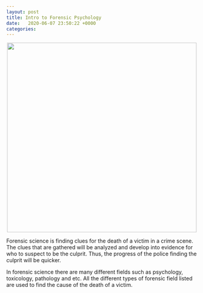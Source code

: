```yaml
---
layout: post
title: Intro to Forensic Psychology
date:   2020-06-07 23:50:22 +0000	   
categories: 
---
```

<p align="center">
<a href="url"><img src="https://img.dxcdn.com/productimages/sku_561555_1.jpg" height="500" width="500" ></a>
</p>

Forensic science is finding clues for the death of a victim in a crime scene. The clues that are gathered will be analyzed and develop into evidence for who to suspect to be the culprit. Thus, the progress of the police finding the culprit will be quicker. 

In forensic science there are many different fields such as psychology, toxicology, pathology and etc. All the different types of forensic field listed are used to find the cause of the death of a victim. 


